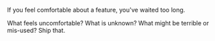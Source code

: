 If you feel comfortable about a feature, you've waited too long.

What feels uncomfortable?  What is unknown?  What might be terrible or mis-used?  Ship that.
